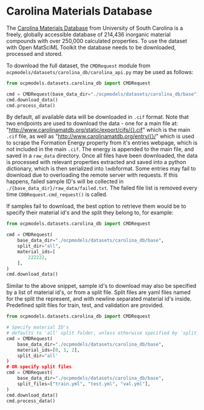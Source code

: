 # Carolina Materials Database

The [Carolina Materials Database](http://www.carolinamatdb.org/) from University of South Carolina is a freely, globally accessible database of 214,436 inorganic material compounds with over 250,000 calculated properties. To use the dataset with Open MatSciML Toolkit the database needs to be downloaded, processed and stored.

To download the full dataset, the `CMDRequest` module from `ocpmodels/datasets/carolina_db/carolina_api.py` may be used as follows:

```python 
from ocpmodels.datasets.carolina_db import CMDRequest

cmd = CMDRequest(base_data_dir="./ocpmodels/datasets/carolina_db/base")
cmd.download_data()
cmd.process_data()

```

By default, all available data will be downloaded in `.cif` format. Note that two endpoints are used to download the data - one for a main file at: "http://www.carolinamatdb.org/static/export/cifs/{}.cif" which is the main `.cif` file, as well as "http://www.carolinamatdb.org/entry/{}/" which is used to scrape the Formation Energy property from it's entries webpage, which is not included in the main `.cif`. The energy is appended to the main file, and saved in a `raw_data` directory. Once all files have been downloaded, the data is processed with relevant properties extracted and saved into a python dictionary, which is then serialized into `lmdb`format. Some entries may fail to download due to overloading the remote server with requests. If this happens, failed sample ID's will be collected in `./{base_data_dir}/raw_data/failed.txt`. The failed file list is removed every time `CDBRequest.cmd_request()` is called. 


If samples fail to download, the best option to retrieve them would be to specify their material id's and the split they belong to, for example:

```python
from ocpmodels.datasets.carolina_db import CMDRequest

cmd = CMDRequest(
    base_data_dir="./ocpmodels/datasets/carolina_db/base",
    split_dir="all",
    material_ids=[
        222222,
    ],
)
cmd.download_data()
```


Similar to the above snippet, sample id's to download may also be specified by a list of material id's, or from a split file. Split files are yaml files named for the split the represent, and with newline separated material id's inside. Predefined split files for train, test, and validation are provided.

```python 
from ocpmodels.datasets.carolina_db import CMDRequest

# Specify material ID's
# defaults to 'all' split folder, unless otherwise specified by `split_dir`
cmd = CMDRequest(
    base_data_dir="./ocpmodels/datasets/carolina_db/base", 
    material_ids=[0, 1, 2],
    split_dir="all'
)
# OR specify split files
cmd = CMDRequest(
    base_data_dir="./ocpmodels/datasets/carolina_db/base",
    split_files=["train.yml", "test.yml", "val.yml"],
)
cmd.download_data()
cmd.process_data()

```
